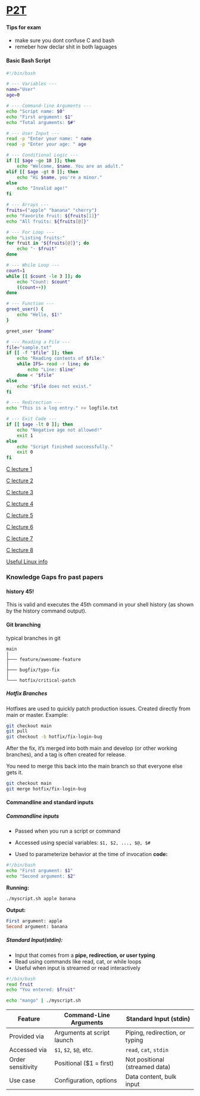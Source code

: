 # [P2T](https://github.com/Khair9/Year-2-CompSci-Notes/blob/main/README.md)
#### Tips for exam
 -  make sure you dont confuse C and bash
 -  remeber how declar shit in both laguages
#### Basic Bash Script
``` bash
#!/bin/bash

# --- Variables ---
name="User"
age=0

# --- Command-line Arguments ---
echo "Script name: $0"
echo "First argument: $1"
echo "Total arguments: $#"

# --- User Input ---
read -p "Enter your name: " name
read -p "Enter your age: " age

# --- Conditional Logic ---
if [[ $age -ge 18 ]]; then
    echo "Welcome, $name. You are an adult."
elif [[ $age -gt 0 ]]; then
    echo "Hi $name, you're a minor."
else
    echo "Invalid age!"
fi

# --- Arrays ---
fruits=("apple" "banana" "cherry")
echo "Favorite fruit: ${fruits[1]}"
echo "All fruits: ${fruits[@]}"

# --- For Loop ---
echo "Listing fruits:"
for fruit in "${fruits[@]}"; do
    echo "- $fruit"
done

# --- While Loop ---
count=1
while [[ $count -le 3 ]]; do
    echo "Count: $count"
    ((count++))
done

# --- Function ---
greet_user() {
    echo "Hello, $1!"
}

greet_user "$name"

# --- Reading a File ---
file="sample.txt"
if [[ -f "$file" ]]; then
    echo "Reading contents of $file:"
    while IFS= read -r line; do
        echo "Line: $line"
    done < "$file"
else
    echo "$file does not exist."
fi

# --- Redirection ---
echo "This is a log entry." >> logfile.txt

# --- Exit Code ---
if [[ $age -lt 0 ]]; then
    echo "Negative age not allowed!"
    exit 1
else
    echo "Script finished successfully."
    exit 0
fi
```

[C lecture 1](https://github.com/Khair9/Year-2-CompSci-Notes/blob/main/P2T/c%20lecture%201.md)

[C lecture 2](https://github.com/Khair9/Year-2-CompSci-Notes/blob/main/P2T/c%20lecture%202.md)

[C lecture 3](https://github.com/Khair9/Year-2-CompSci-Notes/blob/main/P2T/c%20lecture%203.md)

[C lecture 4](https://github.com/Khair9/Year-2-CompSci-Notes/blob/main/P2T/c%20lecture%204.md)

[C lecture 5](https://github.com/Khair9/Year-2-CompSci-Notes/blob/main/P2T/c%20lecture%205.md)

[C lecture 6](https://github.com/Khair9/Year-2-CompSci-Notes/blob/main/P2T/c%20lecture%206.md)

[C lecture 7](https://github.com/Khair9/Year-2-CompSci-Notes/blob/main/P2T/c%20lecture%207.md)

[C lecture 8](https://github.com/Khair9/Year-2-CompSci-Notes/blob/main/P2T/c%20lecture%208.md)

[Useful Linux info](https://github.com/Khair9/Year-2-CompSci-Notes/blob/main/P2T/useful_linux.md)


### Knowledge Gaps fro past papers
#### history 45!
This is valid and executes the 45th command in your shell history (as shown by the history command output).
#### Git branching
typical branches in git
```
main
│
├─── feature/awesome-feature
│
├─── bugfix/typo-fix
│
└─── hotfix/critical-patch
```
##### Hotfix Branches
Hotfixes are used to quickly patch production issues.
Created directly from main or master.
Example:

```bash
git checkout main
git pull
git checkout -b hotfix/fix-login-bug
```

After the fix, it’s merged into both main and develop (or other working branches), and a tag is often created for release.

You need to merge this back into the main branch so that everyone else gets it.

```bash
git checkout main
git merge hotfix/fix-login-bug
```

#### Commandline and standard inputs
##### Commandline inputs
- Passed when you run a script or command

- Accessed using special variables: ```$1, $2, ..., $@, $#```

- Used to parameterize behavior at the time of invocation
**code:**
``` bash
#!/bin/bash
echo "First argument: $1"
echo "Second argument: $2"
```
**Running:**
``` bash
./myscript.sh apple banana
```
**Output:**
``` sql
First argument: apple
Second argument: banana
```
##### Standard Input(stdin):
 - Input that comes from a **pipe, redirection, or user typing**
 - Read using commands like read, cat, or while loops
 - Useful when input is streamed or read interactively

```bash
#!/bin/bash
read fruit
echo "You entered: $fruit"
```
```bash
echo "mango" | ./myscript.sh
```

| Feature              | Command-Line Arguments      | Standard Input (stdin)         |
|----------------------|-----------------------------|--------------------------------|
| Provided via         | Arguments at script launch  | Piping, redirection, or typing |
| Accessed via         | `$1`, `$2`, `$@`, etc.      | `read`, `cat`, `stdin`         |
| Order sensitivity    | Positional ($1 = first)     | Not positional (streamed data) |
| Use case             | Configuration, options      | Data content, bulk input       |


